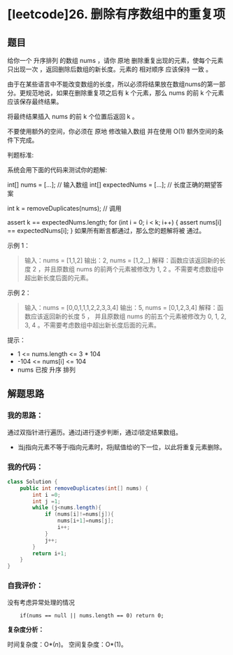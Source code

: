# [leetcode]26. 删除有序数组中的重复项

## 题目

给你一个 升序排列 的数组 nums ，请你 原地 删除重复出现的元素，使每个元素 只出现一次 ，返回删除后数组的新长度。元素的 相对顺序 应该保持 一致 。

由于在某些语言中不能改变数组的长度，所以必须将结果放在数组nums的第一部分。更规范地说，如果在删除重复项之后有 k 个元素，那么 nums 的前 k 个元素应该保存最终结果。

将最终结果插入 nums 的前 k 个位置后返回 k 。

不要使用额外的空间，你必须在 原地 修改输入数组 并在使用 O(1) 额外空间的条件下完成。

判题标准:

系统会用下面的代码来测试你的题解:

int[] nums = [...]; // 输入数组
int[] expectedNums = [...]; // 长度正确的期望答案

int k = removeDuplicates(nums); // 调用

assert k == expectedNums.length;
for (int i = 0; i < k; i++) {
    assert nums[i] == expectedNums[i];
}
如果所有断言都通过，那么您的题解将被 通过。

示例 1：

> 输入：nums = [1,1,2]
> 输出：2, nums = [1,2,_]
> 解释：函数应该返回新的长度 2 ，并且原数组 nums 的前两个元素被修改为 1, 2 。不需要考虑数组中超出新长度后面的元素。

示例 2：

> 输入：nums = [0,0,1,1,1,2,2,3,3,4]
> 输出：5, nums = [0,1,2,3,4]
> 解释：函数应该返回新的长度 5 ， 并且原数组 nums 的前五个元素被修改为 0, 1, 2, 3, 4 。不需要考虑数组中超出新长度后面的元素。


提示：

- 1 <= nums.length <= 3 * 104
- -104 <= nums[i] <= 104
- nums 已按 升序 排列

## 解题思路

### 我的思路：

通过双指针进行遍历。通过j进行逐步判断，通过i锁定结果数组。

- 当j指向元素不等于i指向元素时，将j赋值给i的下一位，以此将重复元素删除。

### 我的代码：

```java
class Solution {
    public int removeDuplicates(int[] nums) {
        int i =0;
        int j =1;
        while (j<nums.length){
            if (nums[i]!=nums[j]){
                nums[i+1]=nums[j];
                i++;
            }
            j++;
        }
        return i+1;
    }
}
```

### 自我评价：

没有考虑异常处理的情况

```
    if(nums == null || nums.length == 0) return 0;
```

**复杂度分析：**

时间复杂度：O*(*n*)。
空间复杂度：O*(1)。